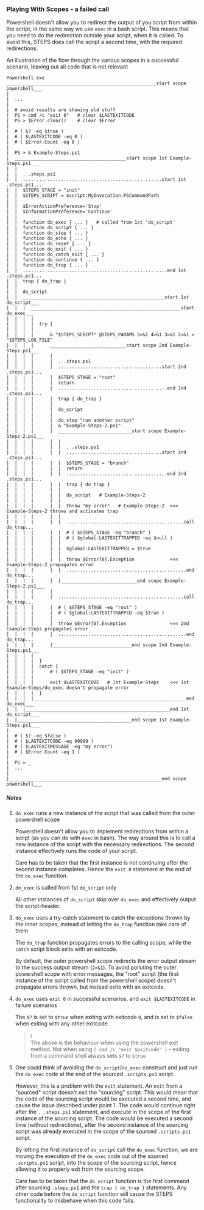 ### Playing With Scopes - a failed call

Powershell doesn't allow you to redirect the output of you script from within the script, in the same way we use `exec` in a bash script.  This means that you need to do the redirection outside your script, when it is called.  To avoid this, STEPS does call the script a second time, with the required redirections.

An illustration of the flow through the various scopes in a successful scenario, leaving out all code that is not relevant

```
Powershell.exe
_______________________________________________________start scope powershell___
| 
|  ...
|
|  # avoid results are showing old stuff
|  PS > cmd /c "exit 0"   # clear $LASTEXITCODE
|  PS > $Error.clear()    # clear $Error
|
|  # ( $? -eq $true )
|  # ( $LASTEXITCODE -eq 0 )
|  # ( $Error.Count -eq 0 )
|
|  PS > & Example-Steps.ps1
|  _________________________________________start scope 1st Example-Steps.ps1___
|  |
|  |  . .steps.ps1
|  |  ...................................................start 1st .steps.ps1...
|  |  $STEPS_STAGE = "init"
|  |  $STEPS_SCRIPT = $script:MyInvocation.PSCommandPath
|  |
|  |  $ErrorActionPreference='Stop'
|  |  $InformationPreference='Continue'
|  |
|  |  function do_exec { ... }   # called from 1st 'do_script'
|  |  function do_script { ... }
|  |  function do_step { ... }
|  |  function do_echo { ... }
|  |  function do_reset { ... }
|  |  function do_exit { ... }
|  |  function do_catch_exit { ... }
|  |  function do_continue { ... }
|  |  function do_trap { ... }
|  |  .....................................................end 1st .steps.ps1...
|  |  trap { do_trap }
|  |  
|  |  do_script
|  |  ____________________________________________________start 1st do_script___
|  |  |  _______________________________________________________start do_exec___
|  |  |  |
|  |  |  |  try {
|  |  |  |
|  |  |  |      & "$STEPS_SCRIPT" @STEPS_PARAMS 5>&1 4>&1 3>&1 2>&1 > "$STEPS_LOG_FILE"
|  |  |  |      ____________________________start scope 2nd Example-Steps.ps1___
|  |  |  |      |
|  |  |  |      |  . .steps.ps1
|  |  |  |      |  ......................................start 2nd .steps.ps1...
|  |  |  |      |  $STEPS_STAGE = "root"
|  |  |  |      |  return
|  |  |  |      |  ........................................end 2nd .steps.ps1...
|  |  |  |      |  trap { do_trap }
|  |  |  |      |  
|  |  |  |      |  do_script
|  |  |  |      |
|  |  |  |      |  do_step "run another script"
|  |  |  |      |  & "Example-Steps-2.ps1"
|  |  |  |      |  ___________________________start scope Example-Steps-2.ps1___
|  |  |  |      |  |
|  |  |  |      |  |  . .steps.ps1
|  |  |  |      |  |  ...................................start 3rd .steps.ps1...
|  |  |  |      |  |  $STEPS_STAGE = "branch"
|  |  |  |      |  |  return
|  |  |  |      |  |  .....................................end 3rd .steps.ps1...
|  |  |  |      |  |  trap { do_trap }
|  |  |  |      |  |  
|  |  |  |      |  |  do_script   # Example-Steps-2
|  |  |  |      |  |
|  |  |  |      |  |  throw "my error"   # Example-Steps-2  <<< Example-Steps-2 throws and activates trap
|  |  |  |      |  |
|  |  |  |      |  |  ...........................................call do_trap...
|  |  |  |      |  |  # ( $STEPS_STAGE -eq "branch" )
|  |  |  |      |  |  # ( $global:LASTEXITTRAPPED -eq $null )
|  |  |  |      |  |
|  |  |  |      |  |  $global:LASTEXITTRAPPED = $true
|  |  |  |      |  |  
|  |  |  |      |  |  throw $Error[0].Exception             <<< Example-Steps-2 propagates error
|  |  |  |      |  |  ............................................end do_trap...
|  |  |  |      |  |____________________________end scope Example-Steps-2.ps1___
|  |  |  |      |
|  |  |  |      |  ..............................................call do_trap...
|  |  |  |      |  # ( $STEPS_STAGE -eq "root" )
|  |  |  |      |  # ( $global:LASTEXITTRAPPED -eq $true )
|  |  |  |      |
|  |  |  |      |  throw $Error[0].Exception                <<< 2nd Example-Steps propagates error
|  |  |  |      |  ...............................................end do_trap...
|  |  |  |      |_____________________________end scope 2nd Example-Steps.ps1___
|  |  |  |
|  |  |  |  }
|  |  |  |  catch {
|  |  |  |      # ( $STEPS_STAGE -eq "init" )
|  |  |  |
|  |  |  |      exit $LASTEXITCODE   # 1st Example-Steps    <<< 1st Example-Steps/do_exec doesn't propagate error
|  |  |  |  }
|  |  |  |________________________________________________________end do_exec___
|  |  |_____________________________________________________end 1st do_script___
|  |__________________________________________end scope 1st Example-Steps.ps1___
|
|  # ( $? -eq $false )
|  # ( $LASTEXITCODE -eq 99999 )
|  # ( $LASTEXITMESSAGE -eq "my error")
|  # ( $Error.Count -eq 1 )
|
|  PS > _
|  ...
|   
|________________________________________________________end scope powershell___

```

##### Notes
  
1. `do_exec` runs a new instance of the script that was called from the outer powershell scope

   Powershell doesn't allow you to implement redirections from within a script (as you can do with `exec` in bash).  The way around this is to call a new instance of the script with the necessary redirections.  The second instance effectively runs the code of your script.

   Care has to be taken that the first instance is not continuing after the second instance completes.  Hence the `exit 0` statement at the end of the `do_exec` function.

2. `do_exec` is called from 1st `do_script` only

   All other instances of `do_script` skip over `do_exec` and effectively output the script-header.

3. `do_exec` uses a try-catch statement to catch the exceptions thrown by the inner scopes, instead of letting the `do_trap` function take care of them 

   The `do_trap` function propagates errors to the calling scope, while the `catch` script block exits with an exitcode.

   By default, the outer powershell scope redirects the error output stream to the success output stream (`2>&1`).  To avoid polluting the outer powershell scope with error messages, the "root" script (the first instance of the script called from the powershell scope) doesn't propagate errors thrown, but instead exits with an exitcode. 

4. `do_exec` uses `exit 0` in successful scenarios, and `exit $LASTEXITCODE` in failure scenarios

   The `$?` is set to `$true` when exiting with exitcode `0`, and is set to `$false` when exiting with any other exitcode.

   > :information_source:  
   > The above is the behaviour when using the powershell exit method.  Not when using `( cmd /c "exit $exitcode" )` - exiting from a command shell always sets `$?` to `$true`

5. One could think of avoiding the `do_script`/`do_exec` construct and just run the `do_exec` code at the end of the sourced `.scripts.ps1` script.

   However, this is a problem with the `exit` statement.  An `exit` from a "sourced" script doesn't exit the "sourcing" script.  This would mean that the code of the sourcing script would be executed a second time, and cause the issue described under point 1.  The code would continue right after the `. .steps.ps1` statement, and execute in the scope of the first instance of the sourcing script.  The code would be executed a second time (without redirections), after the second instance of the sourcing script was already executed in the scope of the sourced `.scripts.ps1` script.

   By letting the first instance of `do_script` call the `do_exec` function, we are moving the execution of the `do_exec` code out of the sourced `.scripts.ps1` script, into the scope of the sourcing script, hence allowing it to properly exit from the sourcing scope.

   Care has to be taken that the `do_script` function is the first command after sourcing `.steps.ps1` and the `trap { do_trap }` statements.  Any other code before the `do_script` function will cause the STEPS functionality to misbehave when this code fails.
